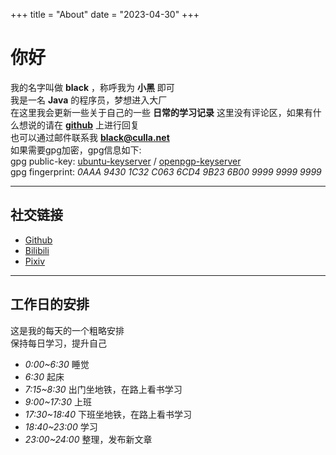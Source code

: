 +++
title = "About"
date = "2023-04-30"
+++

# 你好

我的名字叫做 **black** ，称呼我为 **小黑** 即可  
我是一名 **Java** 的程序员，梦想进入大厂  
在这里我会更新一些关于自己的一些 **日常的学习记录**
这里没有评论区，如果有什么想说的请在 [**github**](https://github.com/blk12/blog) 上进行回复    
也可以通过邮件联系我 [**black@culla.net**](mailto:black@culla.net)  
如果需要gpg加密，gpg信息如下:  
gpg public-key: [ubuntu-keyserver](https://keyserver.ubuntu.com/pks/lookup?op=get&search=0x0aaa94301c32c0636cd49b236b00999999999999) / [openpgp-keyserver](https://keys.openpgp.org/vks/v1/by-fingerprint/0AAA94301C32C0636CD49B236B00999999999999)    
gpg fingerprint: *0AAA 9430 1C32 C063 6CD4  9B23 6B00 9999 9999 9999*

---
## 社交链接
- [Github](https://github.com/blk12)
- [Bilibili](https://space.bilibili.com/562403)
- [Pixiv](https://www.pixiv.net/users/8347001)

---
## 工作日的安排
这是我的每天的一个粗略安排  
保持每日学习，提升自己
- *0:00~6:30* 睡觉
- *6:30* 起床
- *7:15~8:30* 出门坐地铁，在路上看书学习
- *9:00~17:30* 上班
- *17:30~18:40* 下班坐地铁，在路上看书学习
- *18:40~23:00* 学习
- *23:00~24:00* 整理，发布新文章
